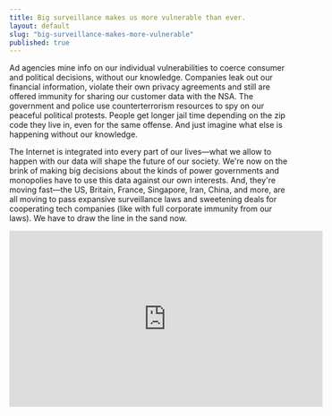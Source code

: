 ```yaml
---
title: Big surveillance makes us more vulnerable than ever.
layout: default
slug: "big-surveillance-makes-more-vulnerable"
published: true
---
```



Ad agencies mine info on our individual vulnerabilities to coerce consumer and political decisions, without our knowledge. Companies leak out our financial information, violate their own privacy agreements and still are offered immunity for sharing our customer data with the NSA. The government and police use counterterrorism resources to spy on our peaceful political protests. People get longer jail time depending on the zip code they live in, even for the same offense. And just imagine what else is happening without our knowledge.

The Internet is integrated into every part of our lives—what we allow to happen with our data will shape the future of our society. We're now on the brink of making big decisions about the kinds of power governments and monopolies have to use this data against our own interests. And, they're moving fast—the US, Britain, France, Singapore, Iran, China, and more, are all moving to pass expansive surveillance laws and sweetening deals for cooperating tech companies (like with full corporate immunity from our laws). We have to draw the line in the sand now.

<div class="video-wrapper">
<div class="video-container">
    <iframe src="http://www.youtube.com/embed/2YsZoqwRnKE" frameborder="0" width="560" height="315"></iframe>
</div>
</div>
